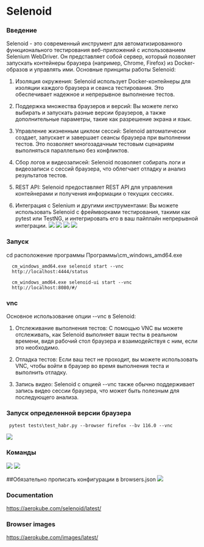 # Selenoid
### Введение 
Selenoid - это современный инструмент для автоматизированного функционального тестирования веб-приложений с использованием Selenium WebDriver. Он представляет собой сервер, который позволяет запускать контейнеры браузера (например, Chrome, Firefox) из Docker-образов и управлять ими. Основные принципы работы Selenoid:

1) Изоляция окружения: Selenoid использует Docker-контейнеры для изоляции каждого браузера и сеанса тестирования. Это обеспечивает надежное и непрерывное выполнение тестов.

2) Поддержка множества браузеров и версий: Вы можете легко выбирать и запускать разные версии браузеров, а также дополнительные параметры, такие как разрешение экрана и язык.

3) Управление жизненным циклом сессий: Selenoid автоматически создает, запускает и завершает сеансы браузера при выполнении тестов. Это позволяет многозадачным тестовым сценариям выполняться параллельно без конфликтов.

4) Сбор логов и видеозаписей: Selenoid позволяет собирать логи и видеозаписи с сессий браузера, что облегчает отладку и анализ результатов тестов.

5) REST API: Selenoid предоставляет REST API для управления контейнерами и получения информации о текущих сессиях.

6) Интеграция с Selenium и другими инструментами: Вы можете использовать Selenoid с фреймворками тестирования, такими как pytest или TestNG, и интегрировать его в ваш пайплайн непрерывной интеграции.
![](../../YandexDisk/Скриншоты/2023-09-07_14-08-12.png)
![](../../YandexDisk/Скриншоты/2023-09-07_13-56-19.png)
![](../../YandexDisk/Скриншоты/2023-09-07_14-09-30.png)
![](../../YandexDisk/Скриншоты/2023-09-07_14-09-56.png)
### Запуск 
сd расположение программы Программы\cm_windows_amd64.exe

      cm_windows_amd64.exe selenoid start --vnc
      http://localhost:4444/status

      cm_windows_amd64.exe selenoid-ui start --vnc
      http://localhost:8080/#/
      
### vnc
Основное использование опции --vnc в Selenoid:

1) Отслеживание выполнения тестов: С помощью VNC вы можете отслеживать, как Selenoid выполняет ваши тесты в реальном времени, видя рабочий стол браузера и взаимодействуя с ним, если это необходимо.

2) Отладка тестов: Если ваш тест не проходит, вы можете использовать VNC, чтобы войти в браузер во время выполнения теста и выполнить отладку. 

3) Запись видео: Selenoid с опцией --vnc также обычно поддерживает запись видео сессии браузера, что может быть полезным для последующего анализа.

### Запуск определенной версии браузера
     pytest tests\test_habr.py --browser firefox --bv 116.0 --vnc
    
![](../../YandexDisk/Скриншоты/2023-09-07_13-24-14.png)

### Команды 
![](../../YandexDisk/Скриншоты/2023-09-07_13-43-01.png)
![](../../YandexDisk/Скриншоты/2023-09-07_13-43-23.png)

##Обязательно прописать конфигурации в browsers.json
![](../../YandexDisk/Скриншоты/2023-09-07_13-54-15.png)
### Documentation

https://aerokube.com/selenoid/latest/

### Browser images

https://aerokube.com/images/latest/




